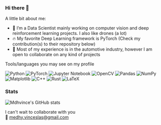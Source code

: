 ### Hi there 👋

A little bit about me:

- 🔭 I’m a Data Scientist mainly working on computer vision and deep reinforcement learning projects. I also like drones (a lot)
- 🔥 My favorite Deep Learning framework is PyTorch (Check my contribution(s) to their repository below)
- 👯 Most of my experience is in the automotive industry, however I am open to collaborate on any kind of projects

Tools/languages you may see on my profile  
          
![Python](https://img.shields.io/badge/python-3670A0?style=for-the-badge&logo=python&logoColor=ffdd54)
![PyTorch](https://img.shields.io/badge/PyTorch-%23EE4C2C.svg?style=for-the-badge&logo=PyTorch&logoColor=white)
![Jupyter Notebook](https://img.shields.io/badge/jupyter-%23FA0F00.svg?style=for-the-badge&logo=jupyter&logoColor=white)
![OpenCV](https://img.shields.io/badge/opencv-%23white.svg?style=for-the-badge&logo=opencv&logoColor=white)
![Pandas](https://img.shields.io/badge/pandas-%23150458.svg?style=for-the-badge&logo=pandas&logoColor=white)
![NumPy](https://img.shields.io/badge/numpy-%23013243.svg?style=for-the-badge&logo=numpy&logoColor=white)
![Matplotlib](https://img.shields.io/badge/Matplotlib-%23ffffff.svg?style=for-the-badge&logo=Matplotlib&logoColor=black)
![C++](https://img.shields.io/badge/c++-%2300599C.svg?style=for-the-badge&logo=c%2B%2B&logoColor=white)
![Rust](https://img.shields.io/badge/rust-%23000000.svg?style=for-the-badge&logo=rust&logoColor=white)
![LaTeX](https://img.shields.io/badge/latex-%23008080.svg?style=for-the-badge&logo=latex&logoColor=white)
  
### Stats
![Mdhvince's GitHub stats](https://github-readme-stats.vercel.app/api?username=Mdhvince&show_icons=true&theme=vue-dark)


  
I can't wait to collaborate with you  
📧 medhy.vinceslas@gmail.com

<!-- <span> 
    <img src="https://cdn.jsdelivr.net/gh/devicons/devicon/icons/python/python-original-wordmark.svg" height=70, width=70/>
    <img src="https://cdn.jsdelivr.net/gh/devicons/devicon/icons/pytorch/pytorch-plain-wordmark.svg" height=70, width=70/>
    <img src="https://cdn.jsdelivr.net/gh/devicons/devicon/icons/jupyter/jupyter-original-wordmark.svg" height=70, width=70/>
    <img src="https://cdn.jsdelivr.net/gh/devicons/devicon/icons/opencv/opencv-original-wordmark.svg" height=70, width=70/>
    <img src="https://cdn.jsdelivr.net/gh/devicons/devicon/icons/pandas/pandas-original-wordmark.svg" height=70, width=70/>
    <img src="https://cdn.jsdelivr.net/gh/devicons/devicon/icons/numpy/numpy-original-wordmark.svg" height=70, width=70/>
    <img src="https://cdn.jsdelivr.net/gh/devicons/devicon/icons/cplusplus/cplusplus-original.svg" height=70, width=70/>
    <img src="https://cdn.jsdelivr.net/gh/devicons/devicon/icons/rust/rust-plain.svg" height=70, width=70/>
    <img src="https://cdn.jsdelivr.net/gh/devicons/devicon/icons/latex/latex-original.svg" height=70, width=70/>
          
<span/> -->
